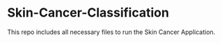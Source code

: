 # Skin-Cancer-Classification
This repo includes all necessary files to run the Skin Cancer Application.

